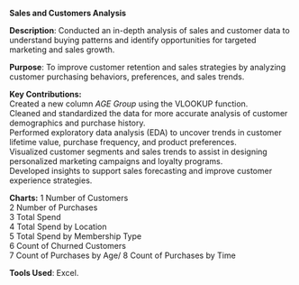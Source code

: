 **Sales and Customers Analysis**

**Description**: Conducted an in-depth analysis of sales and customer data to understand buying patterns and identify opportunities for targeted marketing and sales growth.

**Purpose**: To improve customer retention and sales strategies by analyzing customer purchasing behaviors, preferences, and sales trends.

**Key Contributions:**\
Created a new column _AGE Group_ using the VLOOKUP function.\
Cleaned and standardized the data for more accurate analysis of customer demographics and purchase history.\
Performed exploratory data analysis (EDA) to uncover trends in customer lifetime value, purchase frequency, and product preferences.\
Visualized customer segments and sales trends to assist in designing personalized marketing campaigns and loyalty programs.\
Developed insights to support sales forecasting and improve customer experience strategies.

**Charts:**
1	Number of Customers\
2	Number of Purchases\
3	Total Spend\
4	Total Spend by Location\
5	Total Spend by Membership Type\
6	Count of Churned Customers\
7	Count of Purchases by Age/
8	Count of Purchases by Time

**Tools Used**: Excel.
